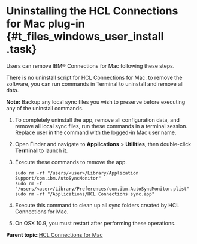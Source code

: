 # Uninstalling the HCL Connections for Mac plug-in {#t_files_windows_user_install .task}

Users can remove IBM® Connections for Mac following these steps.

There is no uninstall script for HCL Connections for Mac. to remove the software, you can run commands in Terminal to uninstall and remove all data.

**Note:** Backup any local sync files you wish to preserve before executing any of the uninstall commands.

1.  To completely uninstall the app, remove all configuration data, and remove all local sync files, run these commands in a terminal session. Replace user in the command with the logged-in Mac user name.
2.  Open Finder and navigate to **Applications** \> **Utilities**, then double-click **Terminal** to launch it.

3.  Execute these commands to remove the app.

    ```
    sudo rm -rf "/users/<user>/Library/Application Support/com.ibm.AutoSyncMonitor"
    sudo rm -f  "/users/<user>/Library/Preferences/com.ibm.AutoSyncMonitor.plist"
    sudo rm -rf "/Applications/HCL Connections sync.app"
    ```

4.  Execute this command to clean up all sync folders created by HCL Connections for Mac.

5.  On OSX 10.9, you must restart after performing these operations.


**Parent topic:**[HCL Connections for Mac](../../connectors/enduser/msdesktop_mac_over.md)

